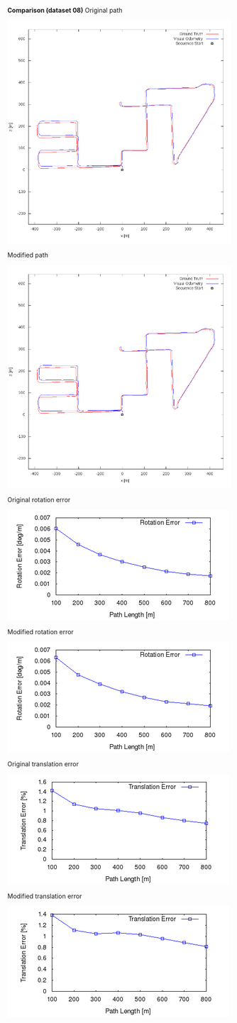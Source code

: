 
**Comparison (dataset 08)**
Original path 

![Original error](https://github.com/anthonypan08/568_final_project/blob/master/modified_jeremy/08/original/plot_path/08.png)


Modified path  

![Modified error](https://github.com/anthonypan08/568_final_project/blob/master/modified_jeremy/08/jeremy/plot_path/08.png)


Original rotation error 

![Original error](https://github.com/anthonypan08/568_final_project/blob/master/modified_jeremy/08/original/plot_error/avg_rl.png)


Modified rotation error 

![Modified error](https://github.com/anthonypan08/568_final_project/blob/master/modified_jeremy/08/jeremy/plot_error/avg_rl.png)

Original translation error 

![Original error](https://github.com/anthonypan08/568_final_project/blob/master/modified_jeremy/08/original/plot_error/avg_tl.png)


Modified translation error 

![Modified error](https://github.com/anthonypan08/568_final_project/blob/master/modified_jeremy/08/jeremy/plot_error/avg_tl.png)
